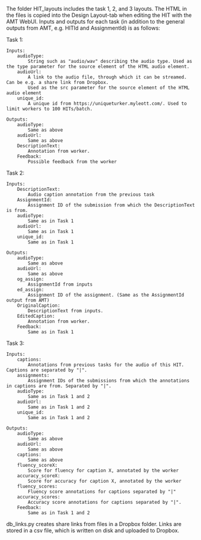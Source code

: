 The folder HIT_layouts includes the task 1, 2, and 3 layouts.
The HTML in the files is copied into the Design Layout-tab when editing the HIT with the AMT WebUI.
Inputs and outputs for each task (in addition to the general outputs from AMT, e.g. HITId and AssignmentId) is as follows:

Task 1:

	Inputs:
		audioType:
			String such as "audio/wav" describing the audio type. Used as the type parameter for the source element of the HTML audio element.
		audioUrl:
			A link to the audio file, through which it can be streamed. Can be e.g. a share link from Dropbox.
			Used as the src parameter for the source element of the HTML audio element
		unique_id:
			A unique id from https://uniqueturker.myleott.com/. Used to limit workers to 100 HITs/batch.
			
	Outputs:
		audioType:
			Same as above
		audioUrl:
			Same as above
		DescriptionText:
			Annotation from worker.
		Feedback:
			Possible feedback from the worker
		

Task 2:

	Inputs:
		DescriptionText:
			Audio caption annotation from the previous task
		AssignmentId:
			Assignment ID of the submission from which the DescriptionText is from.
		audioType:
			Same as in Task 1
		audioUrl:
			Same as in Task 1
		unique_id:
			Same as in Task 1
		
	Outputs:
		audioType:
			Same as above
		audioUrl:
			Same as above
		og_assign:
			AssignmentId from inputs
		ed_assign:
			Assignment ID of the assignment. (Same as the AssignmentId output from AMT)
		OriginalCaption:
			DescriptionText from inputs.
		EditedCaption:
			Annotation from worker.
		Feedback:
			Same as in Task 1

Task 3:

	Inputs:
		captions:
			Annotations from previous tasks for the audio of this HIT. Captions are separated by "|".
		assignments:
			Assignment IDs of the submissions from which the annotations in captions are from. Separated by "|".
		audioType:
			Same as in Task 1 and 2
		audioUrl:
			Same as in Task 1 and 2
		unique_id:
			Same as in Task 1 and 2
		
	Outputs:
		audioType:
			Same as above
		audioUrl:
			Same as above
		captions:
			Same as above
		fluency_scoreX:
			Score for fluency for caption X, annotated by the worker
		accuracy_scoreX:
			Score for accuracy for caption X, annotated by the worker
		fluency_scores:
			Fluency score annotations for captions separated by "|"
		accuracy_scores:
			Accuracy score annotations for captions separated by "|".
		Feedback:
			Same as in Task 1 and 2



db_links.py creates share links from files in a Dropbox folder. Links are stored in a csv file, which is written on disk and uploaded to Dropbox.
